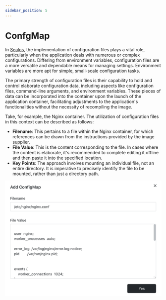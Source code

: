 ```yaml
---
sidebar_position: 5
---
```


# ConfgMap

In [Sealos](https://cloud.sealos.io), the implementation of configuration files plays a vital role, particularly when the application deals with numerous or complex configurations. Differing from environment variables, configuration files are a more versatile and dependable means for managing settings. Environment variables are more apt for simple, small-scale configuration tasks.

The primary strength of configuration files is their capability to hold and control elaborate configuration data, including aspects like configuration files, command-line arguments, and environment variables. These pieces of data can be incorporated into the container upon the launch of the application container, facilitating adjustments to the application's functionalities without the necessity of recompiling the image.

Take, for example, the Nginx container. The utilization of configuration files in this context can be described as follows:

- **Filename**: This pertains to a file within the Nginx container, for which references can be drawn from the instructions provided by the image supplier.
- **File Value**: This is the content corresponding to the file. In cases where the content is elaborate, it's recommended to complete editing it offline and then paste it into the specified location.
- **Key Points**: The approach involves mounting an individual file, not an entire directory. It is imperative to precisely identify the file to be mounted, rather than just a directory path.

![](./images/applaunchpad13.png)